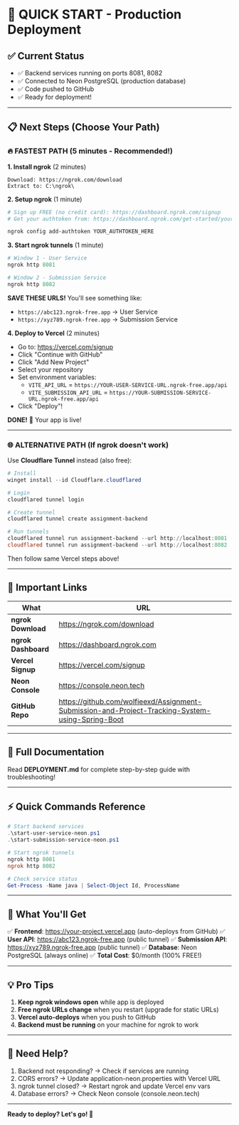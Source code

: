 # 🎯 QUICK START - Production Deployment

## ✅ Current Status
- ✅ Backend services running on ports 8081, 8082
- ✅ Connected to Neon PostgreSQL (production database)
- ✅ Code pushed to GitHub
- ✅ Ready for deployment!

---

## 📋 Next Steps (Choose Your Path)

### 🔥 FASTEST PATH (5 minutes - Recommended!)

**1. Install ngrok** (2 minutes)
```
Download: https://ngrok.com/download
Extract to: C:\ngrok\
```

**2. Setup ngrok** (1 minute)
```powershell
# Sign up FREE (no credit card): https://dashboard.ngrok.com/signup
# Get your authtoken from: https://dashboard.ngrok.com/get-started/your-authtoken

ngrok config add-authtoken YOUR_AUTHTOKEN_HERE
```

**3. Start ngrok tunnels** (1 minute)
```powershell
# Window 1 - User Service
ngrok http 8081

# Window 2 - Submission Service  
ngrok http 8082
```

**SAVE THESE URLS!** You'll see something like:
- `https://abc123.ngrok-free.app` → User Service
- `https://xyz789.ngrok-free.app` → Submission Service

**4. Deploy to Vercel** (2 minutes)
- Go to: https://vercel.com/signup
- Click "Continue with GitHub"
- Click "Add New Project"
- Select your repository
- Set environment variables:
  - `VITE_API_URL` = `https://YOUR-USER-SERVICE-URL.ngrok-free.app/api`
  - `VITE_SUBMISSION_API_URL` = `https://YOUR-SUBMISSION-SERVICE-URL.ngrok-free.app/api`
- Click "Deploy"!

**DONE!** 🎉 Your app is live!

---

### 🌐 ALTERNATIVE PATH (If ngrok doesn't work)

Use **Cloudflare Tunnel** instead (also free):
```powershell
# Install
winget install --id Cloudflare.cloudflared

# Login
cloudflared tunnel login

# Create tunnel
cloudflared tunnel create assignment-backend

# Run tunnels
cloudflared tunnel run assignment-backend --url http://localhost:8081
cloudflared tunnel run assignment-backend --url http://localhost:8082
```

Then follow same Vercel steps above!

---

## 🔗 Important Links

| What | URL |
|------|-----|
| **ngrok Download** | https://ngrok.com/download |
| **ngrok Dashboard** | https://dashboard.ngrok.com |
| **Vercel Signup** | https://vercel.com/signup |
| **Neon Console** | https://console.neon.tech |
| **GitHub Repo** | https://github.com/wolfieexd/Assignment-Submission-and-Project-Tracking-System-using-Spring-Boot |

---

## 📖 Full Documentation

Read **DEPLOYMENT.md** for complete step-by-step guide with troubleshooting!

---

## ⚡ Quick Commands Reference

```powershell
# Start backend services
.\start-user-service-neon.ps1
.\start-submission-service-neon.ps1

# Start ngrok tunnels
ngrok http 8081
ngrok http 8082

# Check service status
Get-Process -Name java | Select-Object Id, ProcessName
```

---

## 🎯 What You'll Get

✅ **Frontend**: https://your-project.vercel.app (auto-deploys from GitHub)
✅ **User API**: https://abc123.ngrok-free.app (public tunnel)
✅ **Submission API**: https://xyz789.ngrok-free.app (public tunnel)
✅ **Database**: Neon PostgreSQL (always online)
✅ **Total Cost**: $0/month (100% FREE!)

---

## 💡 Pro Tips

1. **Keep ngrok windows open** while app is deployed
2. **Free ngrok URLs change** when you restart (upgrade for static URLs)
3. **Vercel auto-deploys** when you push to GitHub
4. **Backend must be running** on your machine for ngrok to work

---

## 🐛 Need Help?

1. Backend not responding? → Check if services are running
2. CORS errors? → Update application-neon.properties with Vercel URL
3. ngrok tunnel closed? → Restart ngrok and update Vercel env vars
4. Database errors? → Check Neon console (console.neon.tech)

---

**Ready to deploy? Let's go! 🚀**
